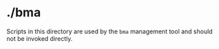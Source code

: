 # ./bma

Scripts in this directory are used by the `bma` management tool and should not be invoked directly.
